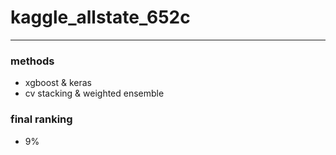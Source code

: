 # kaggle_allstate_652c
---
### methods
- xgboost & keras 
- cv stacking & weighted ensemble
### final ranking
- 9%
